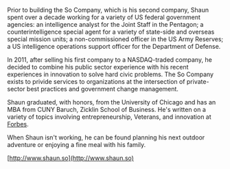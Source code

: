 Prior to building the So Company, which is his second company, Shaun spent over a decade working for a variety of US federal government agencies: an intelligence analyst for the Joint Staff in the Pentagon; a counterintelligence special agent for a variety of state-side and overseas special mission units; a non-commissioned officer in the US Army Reserves; a US intelligence operations support officer for the Department of Defense.

In 2011, after selling his first company to a NASDAQ-traded company, he decided to combine his public sector experience with his recent experiences in innovation to solve hard civic problems. The So Company exists to privide services to organizations at the intersection of private-sector best practices and government change management.

Shaun graduated, with honors, from the University of Chicago and has an MBA from CUNY Baruch, Zicklin School of Business. He's written on a variety of topics involving entrepreneurship, Veterans, and innovation at [Forbes](www.forbes.com/sites/shaunso/).

When Shaun isn't working, he can be found planning his next outdoor adventure or enjoying a fine meal with his family.

[http://www.shaun.so](http://www.shaun.so)
